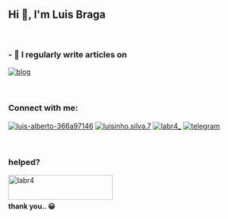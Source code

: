 <h2 align="left">Hi 👋, I'm Luis Braga</h2>
<br>

<h3 align="left"> - 📝 I regularly write articles on</h3>
<p align="left">
<a href="https://geekcod.blogspot.com/" target="blank"><img align="center" src="https://img.shields.io/badge/Blogger-FF5722?style=for-the-badge&logo=blogger&logoColor=white" alt="blog"/></a>
</p>
<br>


<h3 align="left">Connect with me:</h3>
<p align="left">
<a href="https://linkedin.com/in/luis-alberto-366a97146" target="blank"><img align="center" src="https://img.shields.io/badge/LinkedIn-0077B5?style=for-the-badge&logo=linkedin&logoColor=white" alt="luis-alberto-366a97146"/></a>
<a href="https://fb.com/luisinho.silva.7" target="blank"><img align="center" src="https://img.shields.io/badge/Facebook-1877F2?style=for-the-badge&logo=facebook&logoColor=white" alt="luisinho.silva.7"/></a>
<a href="https://instagram.com/labr4_" target="blank"><img align="center" src="https://img.shields.io/badge/Instagram-E4405F?style=for-the-badge&logo=instagram&logoColor=white" alt="labr4_"/></a>
<a href="https://t.me/labr4" target="blank"><img align="center" src="https://img.shields.io/badge/Telegram-2CA5E0?style=for-the-badge&logo=telegram&logoColor=white" alt="telegram"/></a>
</p>
<br>

<h3 align="left">helped?</h3>
<p><a href="https://www.buymeacoffee.com/labr4"> <img align="left" src="https://cdn.buymeacoffee.com/buttons/v2/default-yellow.png" height="50" width="210" alt="labr4" /></a></p><br><br>
<h4 align="left">thank you.. 😀</h4>
